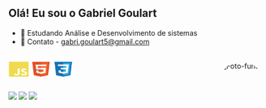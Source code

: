 ## Olá! Eu sou o Gabriel Goulart

- 🌱 Estudando Análise e Desenvolvimento de sistemas
- 💬 Contato - gabri.goulart5@gmail.com

<div style="display: inline_block"><br>
  <img align="center" alt="Rafa-Js" height="30" width="40" src="https://raw.githubusercontent.com/devicons/devicon/master/icons/javascript/javascript-plain.svg">
  <img align="center" alt="Rafa-HTML" height="30" width="40" src="https://raw.githubusercontent.com/devicons/devicon/master/icons/html5/html5-original.svg">
  <img align="center" alt="Rafa-CSS" height="30" width="40" src="https://raw.githubusercontent.com/devicons/devicon/master/icons/css3/css3-original.svg">
  <img align="right" alt="Foto-fundo" height="130" style="border-radius:50px;" src="https://th.bing.com/th/id/R.cebd3d74e6ffee8b5aa5f548d583f7a9?rik=g4qAw8cbcrrZVg&riu=http%3a%2f%2f2.bp.blogspot.com%2f-orATzVYNrOw%2fTlbH5JAAuVI%2fAAAAAAAADa8%2fxlZqrLG7_0E%2fs1600%2fvista-para-o-mar-e-montanhas-imagens-imagem-de-fundo-wallpaper-para-pc-computador-tela-gratis-ambiente-de-trabalho.jpg&ehk=k2%2bCQ2cH%2fOR8s09JdPW%2bf8pQuvop2V9v%2bAD%2bd0daIm0%3d&risl=&pid=ImgRaw&r=0">
</div>

##
 
<div> 
  <a href="https://www.instagram.com/ga_goulartt/" target="_blank"><img src="https://img.shields.io/badge/-Instagram-%23E4405F?style=for-the-badge&logo=instagram&logoColor=white" target="_blank"></a>
  <a href = "https://mail.google.com/mail/u/0/?hl=pt-BR#inbox"><img src="https://img.shields.io/badge/-Gmail-%23333?style=for-the-badge&logo=gmail&logoColor=white" target="_blank"></a>
  <a href="https://www.linkedin.com/in/gabriel-goulart-331925236/" target="_blank"><img src="https://img.shields.io/badge/-LinkedIn-%230077B5?style=for-the-badge&logo=linkedin&logoColor=white" target="_blank"></a> 
  
</div>


      
